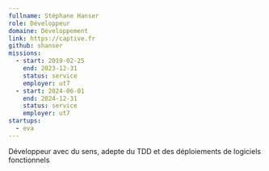 ```yaml
---
fullname: Stéphane Hanser
role: Développeur
domaine: Développement
link: https://captive.fr
github: shanser
missions:
  - start: 2019-02-25
    end: 2023-12-31
    status: service
    employer: ut7
  - start: 2024-06-01
    end: 2024-12-31
    status: service
    employer: ut7
startups:
  - eva
---
```

Développeur avec du sens, adepte du TDD et des déploiements de logiciels fonctionnels
